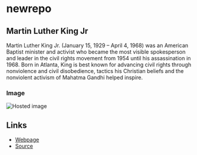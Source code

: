 # newrepo

## Martin Luther King Jr

Martin Luther King Jr. (January 15, 1929 – April 4, 1968) was an American Baptist minister and activist who became the most visible spokesperson and leader in the civil rights movement from 1954 until his assassination in 1968. Born in Atlanta, King is best known for advancing civil rights through nonviolence and civil disobedience, tactics his Christian beliefs and the nonviolent activism of Mahatma Gandhi helped inspire.

### Image

![Hosted image](https://www.google.com/url?sa=i&source=images&cd=&cad=rja&uact=8&ved=2ahUKEwj2xfn4kYDgAhWri60KHTu_DsYQjRx6BAgBEAU&url=https%3A%2F%2Ffox8.com%2F2019%2F01%2F16%2Fcelebrating-martin-luther-king-jr-day-2019-in-northeast-ohio%2F&psig=AOvVaw2XqR7b9BpPNrP7XwVESeHg&ust=1548203584422081 "Martin Luther King")

## Links

- [Webpage](https://en.wikipedia.org/wiki/Civil_rights_movement "Civil rights movement")
- [Source](https://en.wikipedia.org/wiki/Martin_Luther_King_Jr. "Martin Luther King Jr.")
